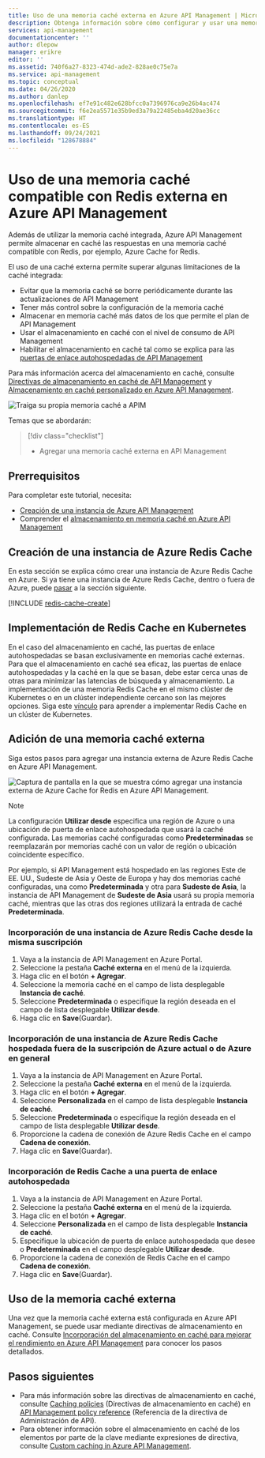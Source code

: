 ```yaml
---
title: Uso de una memoria caché externa en Azure API Management | Microsoft Docs
description: Obtenga información sobre cómo configurar y usar una memoria caché externa en Azure API Management. El uso de una caché externa permite superar algunas limitaciones de la caché integrada.
services: api-management
documentationcenter: ''
author: dlepow
manager: erikre
editor: ''
ms.assetid: 740f6a27-8323-474d-ade2-828ae0c75e7a
ms.service: api-management
ms.topic: conceptual
ms.date: 04/26/2020
ms.author: danlep
ms.openlocfilehash: ef7e91c482e628bfcc0a7396976ca9e26b4ac474
ms.sourcegitcommit: f6e2ea5571e35b9ed3a79a22485eba4d20ae36cc
ms.translationtype: HT
ms.contentlocale: es-ES
ms.lasthandoff: 09/24/2021
ms.locfileid: "128678884"
---
```

# <a name="use-an-external-redis-compatible-cache-in-azure-api-management"></a>Uso de una memoria caché compatible con Redis externa en Azure API Management

Además de utilizar la memoria caché integrada, Azure API Management permite almacenar en caché las respuestas en una memoria caché compatible con Redis, por ejemplo, Azure Cache for Redis.

El uso de una caché externa permite superar algunas limitaciones de la caché integrada:

* Evitar que la memoria caché se borre periódicamente durante las actualizaciones de API Management
* Tener más control sobre la configuración de la memoria caché
* Almacenar en memoria caché más datos de los que permite el plan de API Management
* Usar el almacenamiento en caché con el nivel de consumo de API Management
* Habilitar el almacenamiento en caché tal como se explica para las [puertas de enlace autohospedadas de API Management](self-hosted-gateway-overview.md)

Para más información acerca del almacenamiento en caché, consulte [Directivas de almacenamiento en caché de API Management](api-management-caching-policies.md) y [Almacenamiento en caché personalizado en Azure API Management](api-management-sample-cache-by-key.md).

![Traiga su propia memoria caché a APIM](media/api-management-howto-cache-external/overview.png)

Temas que se abordarán:

> [!div class="checklist"]
> * Agregar una memoria caché externa en API Management

## <a name="prerequisites"></a>Prerrequisitos

Para completar este tutorial, necesita:

+ [Creación de una instancia de Azure API Management](get-started-create-service-instance.md)
+ Comprender el [almacenamiento en memoria caché en Azure API Management](api-management-howto-cache.md)

## <a name="create-azure-cache-for-redis"></a><a name="create-cache"> </a> Creación de una instancia de Azure Redis Cache

En esta sección se explica cómo crear una instancia de Azure Redis Cache en Azure. Si ya tiene una instancia de Azure Redis Cache, dentro o fuera de Azure, puede <a href="#add-external-cache">pasar</a> a la sección siguiente.

[!INCLUDE [redis-cache-create](../azure-cache-for-redis/includes/redis-cache-create.md)]

## <a name="deploy-redis-cache-to-kubernetes"></a><a name="create-cache"> </a> Implementación de Redis Cache en Kubernetes

En el caso del almacenamiento en caché, las puertas de enlace autohospedadas se basan exclusivamente en memorias caché externas. Para que el almacenamiento en caché sea eficaz, las puertas de enlace autohospedadas y la caché en la que se basan, debe estar cerca unas de otras para minimizar las latencias de búsqueda y almacenamiento. La implementación de una memoria Redis Cache en el mismo clúster de Kubernetes o en un clúster independiente cercano son las mejores opciones. Siga este [vínculo](https://github.com/kubernetes/examples/tree/master/guestbook) para aprender a implementar Redis Cache en un clúster de Kubernetes.

## <a name="add-an-external-cache"></a><a name="add-external-cache"> </a> Adición de una memoria caché externa

Siga estos pasos para agregar una instancia externa de Azure Redis Cache en Azure API Management.

![Captura de pantalla en la que se muestra cómo agregar una instancia externa de Azure Cache for Redis en Azure API Management.](media/api-management-howto-cache-external/add-external-cache.png)

> [!NOTE]
> La configuración **Utilizar desde** especifica una región de Azure o una ubicación de puerta de enlace autohospedada que usará la caché configurada. Las memorias caché configuradas como **Predeterminadas** se reemplazarán por memorias caché con un valor de región o ubicación coincidente específico.
>
> Por ejemplo, si API Management está hospedado en las regiones Este de EE. UU., Sudeste de Asia y Oeste de Europa y hay dos memorias caché configuradas, una como **Predeterminada** y otra para **Sudeste de Asia**, la instancia de API Management de **Sudeste de Asia** usará su propia memoria caché, mientras que las otras dos regiones utilizará la entrada de caché **Predeterminada**.

### <a name="add-an-azure-cache-for-redis-from-the-same-subscription"></a>Incorporación de una instancia de Azure Redis Cache desde la misma suscripción

1. Vaya a la instancia de API Management en Azure Portal.
2. Seleccione la pestaña **Caché externa** en el menú de la izquierda.
3. Haga clic en el botón **+ Agregar**.
4. Seleccione la memoria caché en el campo de lista desplegable **Instancia de caché**.
5. Seleccione **Predeterminada** o especifique la región deseada en el campo de lista desplegable **Utilizar desde**.
6. Haga clic en **Save**(Guardar).

### <a name="add-an-azure-cache-for-redis-hosted-outside-of-the-current-azure-subscription-or-azure-in-general"></a>Incorporación de una instancia de Azure Redis Cache hospedada fuera de la suscripción de Azure actual o de Azure en general

1. Vaya a la instancia de API Management en Azure Portal.
2. Seleccione la pestaña **Caché externa** en el menú de la izquierda.
3. Haga clic en el botón **+ Agregar**.
4. Seleccione **Personalizada** en el campo de lista desplegable **Instancia de caché**.
5. Seleccione **Predeterminada** o especifique la región deseada en el campo de lista desplegable **Utilizar desde**.
6. Proporcione la cadena de conexión de Azure Redis Cache en el campo **Cadena de conexión**.
7. Haga clic en **Save**(Guardar).

### <a name="add-a-redis-cache-to-a-self-hosted-gateway"></a>Incorporación de Redis Cache a una puerta de enlace autohospedada

1. Vaya a la instancia de API Management en Azure Portal.
2. Seleccione la pestaña **Caché externa** en el menú de la izquierda.
3. Haga clic en el botón **+ Agregar**.
4. Seleccione **Personalizada** en el campo de lista desplegable **Instancia de caché**.
5. Especifique la ubicación de puerta de enlace autohospedada que desee o **Predeterminada** en el campo desplegable **Utilizar desde**.
6. Proporcione la cadena de conexión de Redis Cache en el campo **Cadena de conexión**.
7. Haga clic en **Save**(Guardar).

## <a name="use-the-external-cache"></a>Uso de la memoria caché externa

Una vez que la memoria caché externa está configurada en Azure API Management, se puede usar mediante directivas de almacenamiento en caché. Consulte [Incorporación del almacenamiento en caché para mejorar el rendimiento en Azure API Management](api-management-howto-cache.md) para conocer los pasos detallados.

## <a name="next-steps"></a><a name="next-steps"> </a>Pasos siguientes

* Para más información sobre las directivas de almacenamiento en caché, consulte [Caching policies][Caching policies] (Directivas de almacenamiento en caché) en [API Management policy reference][API Management policy reference] (Referencia de la directiva de Administración de API).
* Para obtener información sobre el almacenamiento en caché de los elementos por parte de la clave mediante expresiones de directiva, consulte [Custom caching in Azure API Management](api-management-sample-cache-by-key.md).

[API Management policy reference]: ./api-management-policies.md
[Caching policies]: ./api-management-caching-policies.md
